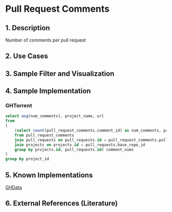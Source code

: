 # Pull Request Comments

## 1. Description
Number of comments per pull request

## 2. Use Cases

## 3. Sample Filter and Visualization

## 4. Sample Implementation

###  GHTorrent
```SQL
select avg(num_comments), project_name, url
from
(
    (select count(pull_request_comments.comment_id) as num_comments, projects.id as project_id, projects.name as project_name, projects.url as url, pull_requests.id as pull_request_id
    from pull_request_comments
    join pull_requests on pull_requests.id = pull_request_comments.pull_request_id
    join projects on projects.id = pull_requests.base_repo_id
    group by projects.id, pull_requests.id) comment_nums
)
group by project_id
```

## 5. Known Implementations
[GHData](https://github.com/OSSHealth/ghdata)

## 6. External References (Literature)
